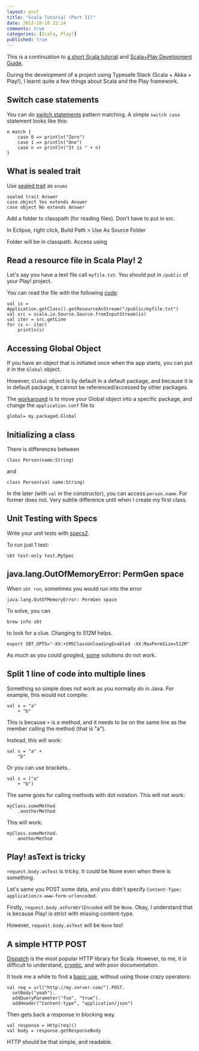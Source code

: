```yaml
---
layout: post
title: "Scala Tutorial (Part II)"
date: 2012-10-18 22:14
comments: true
categories: [Scala, Play!]
published: true
---
```


This is a continuation to [a short Scala tutorial](/2012-10/07/a-short-scala-tutorial-for-java-developers) and [Scala+Play Development Guide](2012/10/15/scala-plus-play-development-guide).

During the development of a project using Typesafe Stack (Scala + Akka + Play!), I learnt quite a few things about Scala and the Play framework.

<!-- more -->

## Switch case statements ##

You can do [switch statements](http://kerflyn.wordpress.com/2011/02/14/playing-with-scalas-pattern-matching/) pattern matching. A simple `switch case` statement looks like this:

	n match {
		case 0 => println("Zero")
		case 1 => println("One")
    	case n => println("It is " + n)
  	}


## What is sealed trait ##

Use [sealed trait](http://stackoverflow.com/questions/11203268/what-is-a-sealed-trait) as `enums`

	sealed trait Answer
	case object Yes extends Answer
	case object No extends Answer



Add a folder to classpath (for reading files). Don't have to put in src.

In Eclipse, right click, Build Path > Use As Source Folder

Folder will be in classpath. Access using





## Read a resource file in Scala Play! 2 ##

Let's say you have a text file call `myfile.txt`. You should put in `/public` of your Play! project.

You can read the file with the following [code](http://stackoverflow.com/questions/12825644/how-to-read-a-file-in-scala-with-play-2-0):

	val is = Application.getClass().getResourceAsStream("/public/myfile.txt")    
	val src = scala.io.Source.Source.fromInputStream(is)
	val iter = src.getLine
	for (s <- iter)
		println(s)




## Accessing Global Object ##

If you have an object that is initiated once when the app starts, you can put it in the `Global` object. 

However, `Global` object is by default in a default package, and because it is in default package, it cannot be referenced/accessed by other packages.

The [workaround](http://stackoverflow.com/questions/10440864/play-2-0-scala-accessing-global-object) is to move your Global object into a specific package, and change the `application.conf` file to

	global= my.packaged.Global



## Initializing a class ##

There is differences between

	class Person(name:String)

and

	class Person(val name:String)

In the later (with `val` in the constructor), you can access `person.name`. For former does not. Very subtle difference until when I create my first class.


## Unit Testing with Specs ##

Write your unit tests with [specs2](http://www.playframework.org/documentation/2.0/ScalaTest).

To run just 1 test:

	sbt test-only test.MySpec



## java.lang.OutOfMemoryError: PermGen space ##

When `sbt run`, sometimes you would run into the error

	java.lang.OutOfMemoryError: PermGen space

To solve, you can

	brew info sbt

to look for a clue. Changing to 512M helps.
	
	export SBT_OPTS="-XX:+CMSClassUnloadingEnabled -XX:MaxPermSize=512M"

As much as you could googled, [some](http://javarevisited.blogspot.sg/2011/09/javalangoutofmemoryerror-permgen-space.html) solutions do not work.



## Split 1 line of code into multiple lines ##

Something so simple does not work as you normally do in Java. For example, this would not compile:

	val s = "a"
		+ "b"

This is because `+` is a method, and it needs to be on the same line as the member calling the method (that is "a").

Instead, this will work:

	val s = "a" +
		"b"

Or you can use brackets..
	
	val s = ("a"
  		+ "b")

The same goes for calling methods with dot notation. This will not work:

	myClass.someMethod
		.anotherMethod

This will work:

	myClass.someMethod.
		anotherMethod



## Play! asText is tricky ##

`request.body.asText` is tricky. It could be None even when there is something.

Let's same you POST some data, and you didn't specify `Content-Type: application/x-www-form-urlencoded`.

Firstly, `request.body.asFormUrlEncoded` will be `None`. Okay, I understand that is because Play! is strict with missing content-type.

However, `request.body.asText` will be `None` too!


## A simple HTTP POST ##

[Dispatch](http://dispatch.databinder.net/) is the most popular HTTP library for Scala. However, to me, it is difficult to understand, [cryptic](http://www.flotsam.nl/dispatch-periodic-table.html), and with poor documentation.

It took me a while to find a [basic use](http://stackoverflow.com/questions/12342062/basic-usage-of-dispatch-0-9), without using those crazy operators:

	val req = url("http://my.server.com/").POST.
	  setBody("yeah").
	  addQueryParameter("foo", "true").
	  addHeader("Content-type", "application/json")

Then gets back a response in blocking way.

	val response = Http(req)()
	val body = response.getResponseBody

HTTP should be that simple, and readable.




